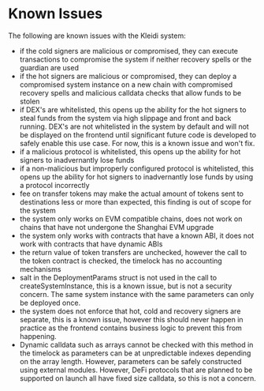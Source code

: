 # Known Issues

The following are known issues with the Kleidi system:
- if the cold signers are malicious or compromised, they can execute transactions to compromise the system if neither recovery spells or the guardian are used
- if the hot signers are malicious or compromised, they can deploy a compromised system instance on a new chain with compromised recovery spells and malicious calldata checks that allow funds to be stolen
- if DEX's are whitelisted, this opens up the ability for the hot signers to steal funds from the system via high slippage and front and back running. DEX's are not whitelisted in the system by default and will not be displayed on the frontend until significant future code is developed to safely enable this use case. For now, this is a known issue and won't fix.
- if a malicious protocol is whitelisted, this opens up the ability for hot signers to inadvernantly lose funds
- if a non-malicious but improperly configured protocol is whitelisted, this opens up the ability for hot signers to inadvernantly lose funds by using a protocol incorrectly
- fee on transfer tokens may make the actual amount of tokens sent to destinations less or more than expected, this finding is out of scope for the system
- the system only works on EVM compatible chains, does not work on chains that have not undergone the Shanghai EVM upgrade
- the system only works with contracts that have a known ABI, it does not work with contracts that have dynamic ABIs
- the return value of token transfers are unchecked, however the call to the token contract is checked, the timelock has no accounting mechanisms
- salt in the DeploymentParams struct is not used in the call to createSystemInstance, this is a known issue, but is not a security concern. The same system instance with the same parameters can only be deployed once.
- the system does not enforce that hot, cold and recovery signers are separate, this is a known issue, however this should never happen in practice as the frontend contains business logic to prevent this from happening.
- Dynamic calldata such as arrays cannot be checked with this method in the timelock as parameters can be at unpredictable indexes depending on the array length. However, parameters can be safely constructed using external modules. However, DeFi protocols that are planned to be supported on launch all have fixed size calldata, so this is not a concern.
